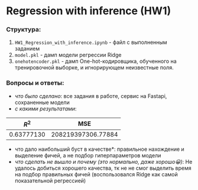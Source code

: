 # Regression with inference (HW1)

### Структура:

1. `HW1_Regression_with_inference.ipynb` - файл с выполненным заданием
2. `model.pkl` - дамп модели регрессии Ridge
3. `onehotencoder.pkl` - дамп One-hot-кодировщика, обученного на тренировочной выборке, и игнорирующем неизвестные поля.

### Вопросы и ответы:

- *что было сделано*: все задания в работе, сервис на Fastapi, сохраненные модели
- *с какими результатами*:

|$R^2$|MSE|
|---|---|
|0.63777130|208219397306.77884|

- что дало наибольший буст в качестве*: правильное нахождение и выделение фичей, а не подбор гиперпараметров модели 
- *что сделать не вышло и почему (это нормально, даже хорошо😀)*: Не удалось добиться хорошего качества, тк не не смог выделить время на подбор правильных фичей (воспользовался Ridge как самой показательной регрессией)
